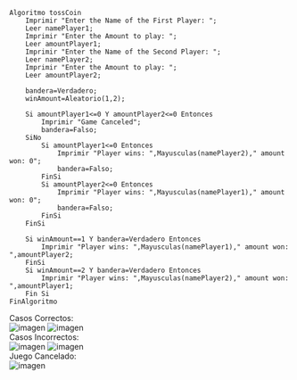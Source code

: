 ```
Algoritmo tossCoin
	Imprimir "Enter the Name of the First Player: ";
	Leer namePlayer1;
	Imprimir "Enter the Amount to play: ";
	Leer amountPlayer1;
	Imprimir "Enter the Name of the Second Player: ";
	Leer namePlayer2;
	Imprimir "Enter the Amount to play: ";
	Leer amountPlayer2;
	
	bandera=Verdadero;
	winAmount=Aleatorio(1,2);
	
	Si amountPlayer1<=0 Y amountPlayer2<=0 Entonces
		Imprimir "Game Canceled";
		bandera=Falso;
	SiNo
		Si amountPlayer1<=0 Entonces
			Imprimir "Player wins: ",Mayusculas(namePlayer2)," amount won: 0";
			bandera=Falso;
		FinSi
		Si amountPlayer2<=0 Entonces
			Imprimir "Player wins: ",Mayusculas(namePlayer1)," amount won: 0";
			bandera=Falso;
		FinSi
	FinSi
	
	Si winAmount==1 Y bandera=Verdadero Entonces
		Imprimir "Player wins: ",Mayusculas(namePlayer1)," amount won: ",amountPlayer2;
	FinSi
	Si winAmount==2 Y bandera=Verdadero Entonces
		Imprimir "Player wins: ",Mayusculas(namePlayer2)," amount won: ",amountPlayer1;
	Fin Si
FinAlgoritmo
```
Casos Correctos: <br>
![imagen](https://user-images.githubusercontent.com/116420679/210284501-ebf38683-aa01-436c-8b79-ff68efc5abd9.png)
![imagen](https://user-images.githubusercontent.com/116420679/210284531-5678ae5f-858a-4fb1-9506-5b125f79000f.png) <br>
Casos Incorrectos: <br>
![imagen](https://user-images.githubusercontent.com/116420679/210284652-4d894b36-4085-4af0-84ec-5a4dc68cfd27.png)
![imagen](https://user-images.githubusercontent.com/116420679/210284669-07083a54-0e23-4c29-b165-b9e4b8aa3eb4.png) <br>
Juego Cancelado: <br>
![imagen](https://user-images.githubusercontent.com/116420679/210284730-efb5d465-ac87-4790-be8e-ce41505d2e0e.png)
